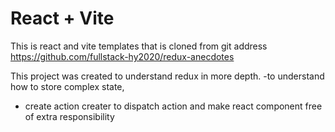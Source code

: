# React + Vite

This is react and vite templates that is cloned from git address 
https://github.com/fullstack-hy2020/redux-anecdotes

This project was created to understand redux in more depth.
-to understand how to store complex state, 
- create action creater to dispatch action and make react component free of extra responsibility 






